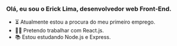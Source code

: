 ### Olá, eu sou o Erick Lima, desenvolvedor web Front-End.

- ⏳ Atualmente estou a procura do meu primeiro emprego.
- 👨‍💻 Pretendo trabalhar com React.js.
- 📚 Estou estudando Node.js e Express.
